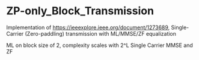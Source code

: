 # ZP-only_Block_Transmission
Implementation of https://ieeexplore.ieee.org/document/1273689, Single-Carrier (Zero-paddling) transmission with ML/MMSE/ZF equalization

ML on block size of 2, complexity scales with 2^L 
Single Carrier MMSE and ZF
